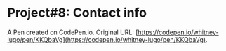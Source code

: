 # Project#8: Contact info

A Pen created on CodePen.io. Original URL: [https://codepen.io/whitney-lugo/pen/KKQbaVg](https://codepen.io/whitney-lugo/pen/KKQbaVg).

